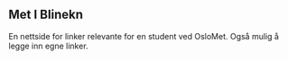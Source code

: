 ## Met I Blinekn

En nettside for linker relevante for en student ved OsloMet.
Også mulig å legge inn egne linker.
